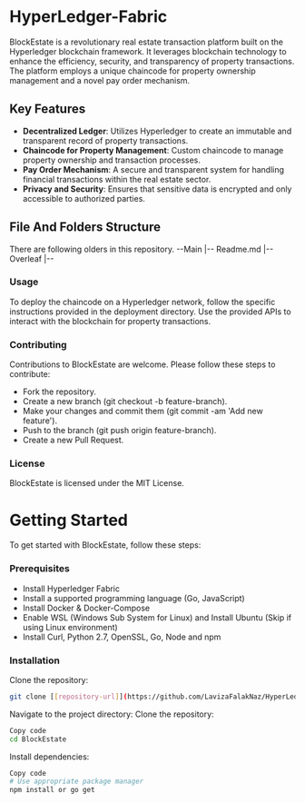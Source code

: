 # HyperLedger-Fabric
BlockEstate is a revolutionary real estate transaction platform built on the Hyperledger blockchain framework. It leverages blockchain technology to enhance the efficiency, security, and transparency of property transactions. The platform employs a unique chaincode for property ownership management and a novel pay order mechanism.

## Key Features
- **Decentralized Ledger**: Utilizes Hyperledger to create an immutable and transparent record of property transactions.
- **Chaincode for Property Management**: Custom chaincode to manage property ownership and transaction processes.
- **Pay Order Mechanism**: A secure and transparent system for handling financial transactions within the real estate sector.
- **Privacy and Security**: Ensures that sensitive data is encrypted and only accessible to authorized parties.

## File And Folders Structure 
There are following olders in this repository.
--Main
  |-- Readme.md
  |-- Overleaf
     |-- 

### Usage
To deploy the chaincode on a Hyperledger network, follow the specific instructions provided in the deployment directory.
Use the provided APIs to interact with the blockchain for property transactions.

### Contributing
Contributions to BlockEstate are welcome. Please follow these steps to contribute:
- Fork the repository.
- Create a new branch (git checkout -b feature-branch).
- Make your changes and commit them (git commit -am 'Add new feature').
- Push to the branch (git push origin feature-branch).
- Create a new Pull Request.

### License
BlockEstate is licensed under the MIT License.

# Getting Started
To get started with BlockEstate, follow these steps:

### Prerequisites
- Install Hyperledger Fabric
- Install a supported programming language (Go, JavaScript)
- Install Docker & Docker-Compose
- Enable WSL (Windows Sub System for Linux) and Install Ubuntu (Skip if using Linux environment)
- Install Curl, Python 2.7, OpenSSL, Go, Node and npm

### Installation
Clone the repository:
   ```bash
   git clone [[repository-url]](https://github.com/LavizaFalakNaz/HyperLedger-Fabric.git)
   ```
Navigate to the project directory:
Clone the repository:
   ```bash
   Copy code
   cd BlockEstate
   ```

Install dependencies:
   ```bash
   Copy code
   # Use appropriate package manager
   npm install or go get
   ```
